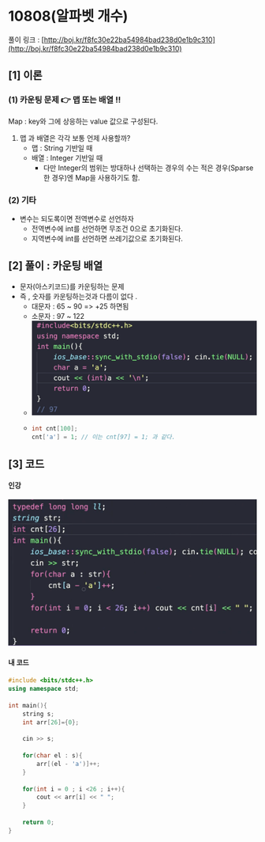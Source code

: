 # 10808(알파벳 개수)

풀이 링크 : [http://boj.kr/f8fc30e22ba54984bad238d0e1b9c310](http://boj.kr/f8fc30e22ba54984bad238d0e1b9c310)

## \[1] 이론

### (1) 카운팅 문제 👉 맵 또는 배열 !!

Map : key와 그에 상응하는 value 값으로 구성된다.

1. 맵 과 배열은 각각 보통 언제 사용할까?
   * 맵 : String 기반일 때
   * 배열 :  Integer 기반일 때
     * 다만 Integer의 범위는 방대하나 선택하는 경우의 수는 적은 경우(Sparse한 경우)엔 Map을 사용하기도 함.

### (2) 기타

* 변수는 되도록이면 전역변수로 선언하자&#x20;
  * 전역변수에 int를 선언하면 무조건 0으로 초기화된다.&#x20;
  * 지역변수에 int를 선언하면 쓰레기값으로 초기화된다.&#x20;

## \[2] 풀이 : 카운팅 배열

* 문자(아스키코드)를 카운팅하는 문제
* 즉 , 숫자를 카운팅하는것과 다름이 없다 .
  * 대문자 : 65 \~ 90 => +25 하면됨
  * 소문자 : 97 \~ 122
  * ![](<../../.gitbook/assets/image (13).png>)
  * ```cpp
    int cnt[100];
    cnt['a'] = 1; // 이는 cnt[97] = 1; 과 같다.
    ```

## \[3] 코드

#### 인강

![](<../../.gitbook/assets/image (1) (3).png>)

#### 내 코드

```cpp
#include <bits/stdc++.h>
using namespace std;

int main(){
    string s;
    int arr[26]={0};

    cin >> s;

    for(char el : s){
        arr[(el - 'a')]++;
    }
    
    for(int i = 0 ; i <26 ; i++){
        cout << arr[i] << " ";
    }

    return 0;
}
```
